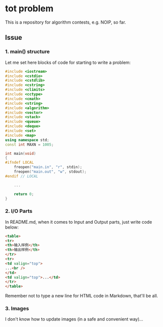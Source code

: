# tot problem

This is a repository for algorithm contests, e.g. NOIP, so far.

## Issue

### 1. main() structure

Let me set here blocks of code for starting to write a problem:

```c++
#include <iostream>
#include <cstdio>
#include <cstdlib>
#include <cstring>
#include <climits>
#include <cctype>
#include <cmath>
#include <string>
#include <algorithm>
#include <vector>
#include <stack>
#include <queue>
#include <deque>
#include <set>
#include <map>
using namespace std;
const int MAXN = 1005;

int main(void)
{
#ifndef LOCAL
	freopen("main.in", "r", stdin);
	freopen("main.out", "w", stdout);
#endif // LOCAL

	...

	return 0;
}
```

### 2. I/O Parts

In README.md, when it comes to Input and Output parts, just write code below:

```html
<table>
<tr>
<th>输入样例</th>
<th>输出样例</th>	
</tr>
<tr>
<td valign="top">
...<br />
</td>
<td valign="top">...</td>
</tr>
</table>
```

Remember not to type a new line for HTML code in Markdown, that'll be all.

### 3. Images

I don't know how to update images (in a safe and convenient way)...
